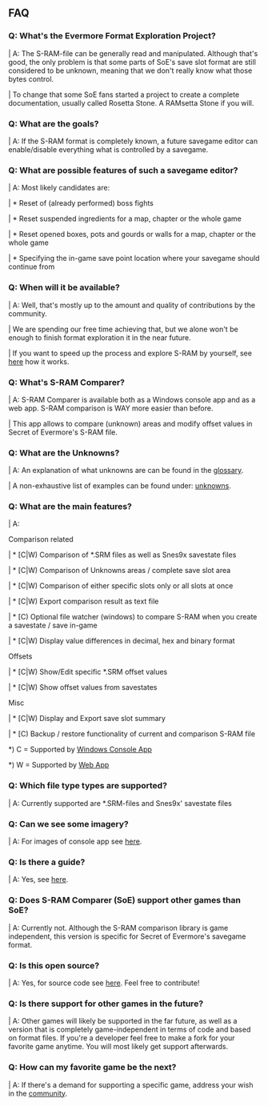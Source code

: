 ## FAQ

### Q: What's the Evermore Format Exploration Project?
| A: The S-RAM-file can be generally read and manipulated. Although that's good, the only problem is that some parts of SoE's save slot format are still considered to be unknown, meaning that we don't really know what those bytes control. 

| To change that some SoE fans started a project to create a complete documentation, usually called Rosetta Stone. A RAMsetta Stone if you will.

### Q: What are the goals?
| A: If the S-RAM format is completely known, a future savegame editor can enable/disable everything what is controlled by a savegame.

### Q: What are possible features of such a savegame editor?
| A: Most likely candidates are:

| * Reset of (already performed) boss fights

| * Reset suspended ingredients for a map, chapter or the whole game

| * Reset opened boxes, pots and gourds or walls for a map, chapter or the whole game

| * Specifying the in-game save point location where your savegame should continue from

### Q: When will it be available?
| A: Well, that's mostly up to the amount and quality of contributions by the community.

| We are spending our free time achieving that, but we alone won't be enough to finish format exploration it in the near future.

| If you want to speed up the process and explore S-RAM by yourself, see [here](exploring) how it works.

### Q: What's S-RAM Comparer?
| A: S-RAM Comparer is available both as a Windows console app and as a web app. S-RAM comparison is WAY more easier than before. 

| This app allows to compare (unknown) areas and modify offset values in Secret of Evermore's S-RAM file.

### Q: What are the Unknowns?
| A: An explanation of what unknowns are can be found in the [glossary](glossary). 

| A non-exhaustive list of examples can be found under: [unknowns](unknowns).

### Q: What are the main features?
| A: 

Comparison related

| * [C|W) Comparison of *.SRM files as well as Snes9x savestate files  

| * [C|W) Comparison of Unknowns areas / complete save slot area

| * [C|W) Comparison of either specific slots only or all slots at once

| * [C|W) Export comparison result as text file

| * [C) Optional file watcher (windows) to compare S-RAM when you create a savestate / save in-game

| * [C|W) Display value differences in decimal, hex and binary format

Offsets

| * [C|W) Show/Edit specific *.SRM offset values

| * [C|W) Show offset values from savestates

Misc

| * [C|W) Display and Export save slot summary

| * [C) Backup / restore functionality of current and comparison S-RAM file

*) C = Supported by [Windows Console App](console-app)

*) W = Supported by [Web App](comparison)

### Q: Which file type types are supported?

| A: Currently supported are *.SRM-files and Snes9x' savestate files

### Q: Can we see some imagery?

| A: For images of console app see [here](imagery).

### Q: Is there a guide?

| A: Yes, see [here](guides).

### Q: Does S-RAM Comparer (SoE) support other games than SoE?

| A: Currently not. Although the S-RAM comparison library is game independent, this version is specific for Secret of Evermore's savegame format.

### Q: Is this open source?

| A: Yes, for source code see [here](https://github.com/CleanCodeX). Feel free to contribute!

### Q: Is there support for other games in the future?

| A: Other games will likely be supported in the far future, as well as a version that is completely game-independent in terms of code and based on format files. If you're a developer feel free to make a fork for your favorite game anytime. You will most likely get support afterwards.

### Q: How can my favorite game be the next?

| A: If there's a demand for supporting a specific game, address your wish in the [community](Community).